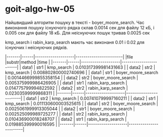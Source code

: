 # goit-algo-hw-05

Найшвидший алгоритм пошуку в тексті - boyer_moore_search.
Час виконання пошуку існуючого рядка склав 0.0014 сек для файлу 12 кБ, і 0.005 сек для файлу 18 кБ.
Для неіснуючих пошук тривав 0.0025 сек

kmp_search і rabin_karp_search мають час виконаня 0.01 і 0.02 для існуючих  і неіснуючих рядків.

|-------|------|--------------------|------------------------|
|file   |substr|method              |time                    |
|-------|------|--------------------|------------------------|
| data1 | str1 | kmp_search         |   0.010317399981431663 |
| data2 | str2 | kmp_search         |   0.008802800002740696 |
| data1 | str1 | boyer_moore_search |  0.0014466999855358154 |
| data2 | str2 | boyer_moore_search |   0.005375999986426905 |
| data1 | str1 | rabin_karp_search  |   0.014775799994822592 |
| data2 | str2 | rabin_karp_search  |    0.02303599999868311 |
|-------|------|--------------------|------------------------|
| data1 | str2 | kmp_search         |   0.007410799997160211 |
| data2 | str1 | kmp_search         |   0.011130600003525615 |
| data1 | str2 | boyer_moore_search |  0.0025061999913305044 |
| data2 | str1 | boyer_moore_search |   0.002525099989725277 |
| data1 | str2 | rabin_karp_search  |   0.010436900018248707 |
| data2 | str1 | rabin_karp_search  |   0.019885399990016595 |
|-------|------|--------------------|------------------------|